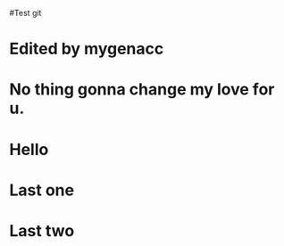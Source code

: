 #Test git
# Edited by mygenacc
# No thing gonna change my love for u.
# Hello
#  Last one
#  Last two
